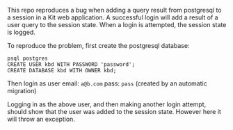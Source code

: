 This repo reproduces a bug when adding a query result from postgresql to a session in a Kit web application. A successful login will add a result of a user query to the session state. When a login is attempted, the session state is logged. 

To reproduce the problem, first create the postgresql database:

```
psql postgres
CREATE USER kbd WITH PASSWORD 'password';
CREATE DATABASE kbd WITH OWNER kbd;
```

Then login as user 
email: `a@b.com` 
pass: `pass`
(created by an automatic migration)

Logging in as the above user, and then making another login attempt, should show that the user was added to the session state. However here it will throw an exception.
